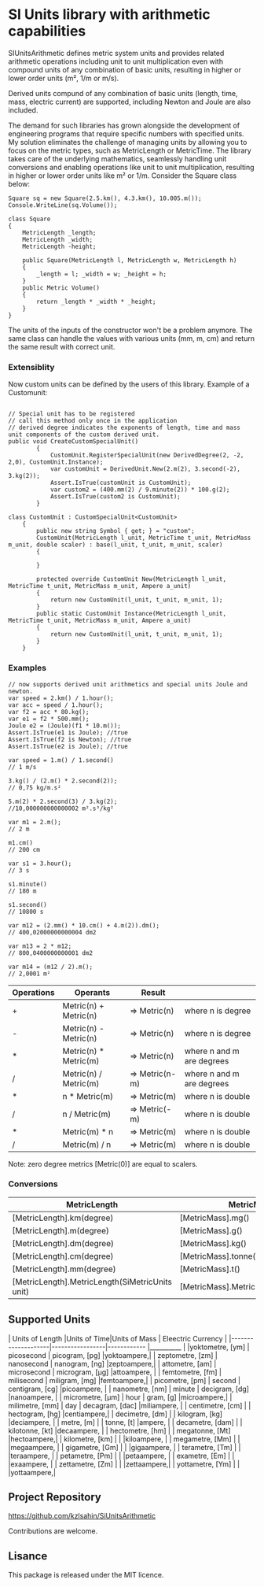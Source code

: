 ﻿# **SI Units library with arithmetic capabilities**

SIUnitsArithmetic defines metric system units and provides related arithmetic operations including unit to unit multiplication even with compound units of any combination of basic units, resulting in higher or lower order units (m², 1/m or m/s).

Derived units compund of any combination of basic units (length, time, mass, electric current) are supported, including Newton and Joule are also included.

The demand for such libraries has grown alongside the development 
of engineering programs that require specific numbers with 
specified units. My solution eliminates the challenge of 
managing units by allowing you to focus on the metric types, 
such as MetricLength or MetricTime. The library takes care of 
the underlying mathematics, seamlessly handling unit conversions 
and enabling operations like unit to unit multiplication, 
resulting in higher or lower order units like m² or 1/m.
Consider the Square class below:

```
Square sq = new Square(2.5.km(), 4.3.km(), 10.005.m());
Console.WriteLine(sq.Volume());

class Square
{
    MetricLength _length;
    MetricLength _width;
    MetricLength -height;

    public Square(MetricLength l, MetricLength w, MetricLength h)
    {
        _length = l; _width = w; _height = h;
    }
    public Metric Volume()
    {
        return _length * _width * _height;
    }
}
```

The units of the inputs of the constructor won't be a problem anymore.
The same class can handle the values with various units (mm, m, cm) and return the same result with correct unit.

### Extensiblity

Now custom units can be defined by the users of this library. Example of a Customunit:

```

// Special unit has to be registered
// call this method only once in the application
// derived degree indicates the exponents of length, time and mass unit components of the custom derived unit.
public void CreateCustomSpecialUnit()
        {
            CustomUnit.RegisterSpecialUnit(new DerivedDegree(2, -2, 2,0), CustomUnit.Instance);
            var customUnit = DerivedUnit.New(2.m(2), 3.second(-2), 3.kg(2));
            Assert.IsTrue(customUnit is CustomUnit);
            var custom2 = (400.mm(2) / 9.minute(2)) * 100.g(2);
            Assert.IsTrue(custom2 is CustomUnit);
        }

class CustomUnit : CustomSpecialUnit<CustomUnit>
    {
        public new string Symbol { get; } = "custom";
        CustomUnit(MetricLength l_unit, MetricTime t_unit, MetricMass m_unit, double scaler) : base(l_unit, t_unit, m_unit, scaler)
        {

        }

        protected override CustomUnit New(MetricLength l_unit, MetricTime t_unit, MetricMass m_unit, Ampere a_unit)
        {
            return new CustomUnit(l_unit, t_unit, m_unit, 1);
        }
        public static CustomUnit Instance(MetricLength l_unit, MetricTime t_unit, MetricMass m_unit, Ampere a_unit)
        {
            return new CustomUnit(l_unit, t_unit, m_unit, 1);
        }
    }
```
### **Examples**

```
// now supports derived unit arithmetics and special units Joule and newton.
var speed = 2.km() / 1.hour();
var acc = speed / 1.hour();
var f2 = acc * 80.kg();
var e1 = f2 * 500.mm();
Joule e2 = (Joule)(f1 * 10.m());
Assert.IsTrue(e1 is Joule); //true
Assert.IsTrue(f2 is Newton); //true
Assert.IsTrue(e2 is Joule); //true

var speed = 1.m() / 1.second()
// 1 m/s

3.kg() / (2.m() * 2.second(2));
// 0,75 kg/m.s²

5.m(2) * 2.second(3) / 3.kg(2);
//10,000000000000002 m².s³/kg²

var m1 = 2.m();
// 2 m

m1.cm()
// 200 cm

var s1 = 3.hour();
// 3 s

s1.minute()
// 180 m

s1.second()
// 10800 s

var m12 = (2.mm() * 10.cm() + 4.m(2)).dm();
// 400,02000000000004 dm2

var m13 = 2 * m12;
// 800,0400000000001 dm2

var m14 = (m12 / 2).m();
// 2,0001 m²

```



| Operations      |  Operants      |  Result  |          |
|-----------------|----------------|----------|----------|
| + |Metric(n) + Metric(n)   |=> Metric(n)   |where n is degree         | 
| - |Metric(n) - Metric(n)   |=> Metric(n)   |where n is degree          | 
| * |Metric(n) * Metric(m)   |=> Metric(n)   |where n and m are degrees | 
| / |Metric(n) / Metric(m)   |=> Metric(n-m) |where n and m are degrees | 
| * |n * Metric(m)           |=> Metric(m)   |where n is double         | 
| / |n / Metric(m)           |=> Metric(-m)  |where n is double         | 
| * |Metric(m) * n           |=> Metric(m)   |where n is double         | 
| / |Metric(m) / n           |=> Metric(m)   |where n is double         | 

Note: zero degree metrics [Metric(0)] are equal to scalers.

### **Conversions**

| MetricLength  | MetricMass | MetricTime |
|--------------|-------------|------------|
|[MetricLength].km(degree)|[MetricMass].mg()|[MetricTime].msec()|
|[MetricLength].m(degree)|[MetricMass].g()|[MetricTime].milisecond()|
|[MetricLength].dm(degree)|[MetricMass].kg()|[MetricTime].second()|
|[MetricLength].cm(degree)|[MetricMass].tonne()|[MetricTime].minute()|
|[MetricLength].mm(degree)|[MetricMass].t()|[MetricTime].hour()|
|[MetricLength].MetricLength(SiMetricUnits unit)|[MetricMass].MetricMass(SiMassUnit)|[MetricTime].MetricTime()|


## **Supported Units**

| Units of Length |Units of Time|Units of Mass           | Eleectric Currency |
|--------------------|-----------------|------------     |__________  |
|yoktometre, [ym]   | picosecond       | picogram, [pg]  |yoktoampere,|
| zeptometre, [zm]  | nanosecond       | nanogram, [ng]  |zeptoampere,|
| attometre, [am]   | microsecond      | microgram, [µg] |attoampere, |
| femtometre, [fm]  | milisecond       | miligram, [mg]  |femtoampere,|
| picometre, [pm]   | second           | centigram, [cg] |picoampere, |
| nanometre, [nm]   | minute           | decigram, [dg]  |nanoampere, |
| micrometre, [µm]  | hour             | gram, [g]       |microampere,|
| milimetre, [mm]   | day              | decagram, [dac] |miliampere, |
| centimetre, [cm]  |                  | hectogram, [hg] |centiampere,|
| decimetre, [dm]   |                  | kilogram, [kg]  |deciampere, |
| metre, [m]        |                  | tonne, [t]      |ampere,     |
| decametre, [dam]  |                  | kilotonne, [kt] |decaampere, |
| hectometre, [hm]  |                  | megatonne, [Mt] |hectoampere,|
| kilometre, [km]   |                  |                 |kiloampere, |
| megametre, [Mm]   |                  |                 |megaampere, |
| gigametre, [Gm]   |                  |                 |gigaampere, |
| terametre, [Tm]   |                  |                 |teraampere, |
| petametre, [Pm]   |                  |                 |petaampere, |
| exametre, [Em]    |                  |                 |exaampere,  |
| zettametre, [Zm]  |                  |                 |zettaampere,|
| yottametre, [Ym]  |                  |                 |yottaampere,|




## **Project Repository**

https://github.com/kzlsahin/SiUnitsArithmetic

Contributions are welcome.

## **Lisance**

This package is released under the MIT licence.

